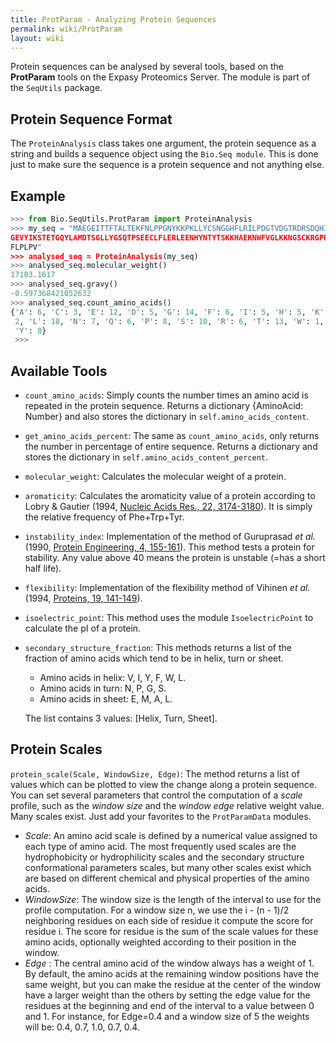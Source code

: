 ```yaml
---
title: ProtParam - Analyzing Protein Sequences
permalink: wiki/ProtParam
layout: wiki
---
```


Protein sequences can be analysed by several tools, based on the
**ProtParam** tools on the Expasy Proteomics Server. The module is part of
the `SeqUtils` package.

Protein Sequence Format
-----------------------

The `ProteinAnalysis` class takes one argument, the protein sequence as a
string and builds a sequence object using the `Bio.Seq module`. This is
done just to make sure the sequence is a protein sequence and not
anything else.

Example
-------

``` python
>>> from Bio.SeqUtils.ProtParam import ProteinAnalysis
>>> my_seq = "MAEGEITTFTALTEKFNLPPGNYKKPKLLYCSNGGHFLRILPDGTVDGTRDRSDQHIQLQLSAESV 
GEVYIKSTETGQYLAMDTSGLLYGSQTPSEECLFLERLEENHYNTYTSKKHAEKNWFVGLKKNGSCKRGPRTHYGQKAIL
FLPLPV"
>>> analysed_seq = ProteinAnalysis(my_seq)
>>> analysed_seq.molecular_weight()
17103.1617
>>> analysed_seq.gravy()
-0.597368421052632
>>> analysed_seq.count_amino_acids()
{'A': 6, 'C': 3, 'E': 12, 'D': 5, 'G': 14, 'F': 6, 'I': 5, 'H': 5, 'K': 12, 'M':
 2, 'L': 18, 'N': 7, 'Q': 6, 'P': 8, 'S': 10, 'R': 6, 'T': 13, 'W': 1, 'V': 5,
 'Y': 8}
 >>>
```

Available Tools
---------------

-  `count_amino_acids`: Simply counts the number times an amino acid is repeated
   in the protein sequence. Returns a dictionary {AminoAcid: Number} and also
   stores the dictionary in `self.amino_acids_content`.
-  `get_amino_acids_percent`: The same as `count_amino_acids`, only returns the
   number in percentage of entire sequence. Returns a dictionary and stores the
   dictionary in `self.amino_acids_content_percent`.
-  `molecular_weight`: Calculates the molecular weight of a protein.
-  `aromaticity`: Calculates the aromaticity value of a protein according to Lobry &
   Gautier (1994, [Nucleic Acids Res., 22, 3174-3180](http://dx.doi.org/10.1093/nar/22.15.3174)).
   It is simply the relative frequency of Phe+Trp+Tyr.
-  `instability_index`: Implementation of the method of Guruprasad *et al.*
   (1990, [Protein Engineering, 4, 155-161](http://dx.doi.org/10.1093/protein/4.2.155)).
   This method tests a protein for stability. Any value above 40 means the protein
   is unstable (=has a short half life).
-  `flexibility`: Implementation of the flexibility method of Vihinen *et al.*
  (1994, [Proteins, 19, 141-149](http://dx.doi.org/10.1002/prot.340190207)).
-  `isoelectric_point`: This method uses the module `IsoelectricPoint` to calculate
   the pI of a protein.
-  `secondary_structure_fraction`: This methods returns a list of the fraction
   of amino acids which tend to be in helix, turn or sheet.
     -  Amino acids in helix: V, I, Y, F, W, L.
     -  Amino acids in turn: N, P, G, S.
     -  Amino acids in sheet: E, M, A, L.

   The list contains 3 values: \[Helix, Turn, Sheet\].

Protein Scales
--------------

`protein_scale(Scale, WindowSize, Edge)`:
The method returns a list of values which can be plotted to view the change
along a protein sequence. You can set several parameters that control the
computation of a *scale* profile, such as the *window size* and the
*window edge* relative weight value. Many scales exist. Just add your favorites
to the `ProtParamData` modules.

-   *Scale*: An amino acid scale is defined by a numerical value assigned
    to each type of amino acid. The most frequently used scales are the
    hydrophobicity or hydrophilicity scales and the secondary structure
    conformational parameters scales, but many other scales exist which are
    based on different chemical and physical properties of the amino acids.
-   *WindowSize*: The window size is the length of the interval to use
    for the profile computation. For a window size n, we use the i - (n - 1)/2
    neighboring residues on each side of residue it compute the score for
    residue i. The score for residue is the sum of the scale values for
    these amino acids, optionally weighted according to their position in
    the window.
-   *Edge* : The central amino acid of the window always has a
    weight of 1. By default, the amino acids at the remaining window
    positions have the same weight, but you can make the residue at the
    center of the window have a larger weight than the others by setting the
    edge value for the residues at the beginning and end of the interval to
    a value between 0 and 1. For instance, for Edge=0.4 and a window size of
    5 the weights will be: 0.4, 0.7, 1.0, 0.7, 0.4.
